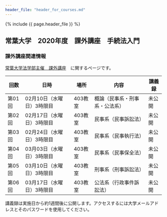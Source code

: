 ```yaml
---
header_file: "header_for_courses.md"
---
```


{% include {{ page.header_file }}  %}

## 常葉大学　2020年度　課外講座　手続法入門

### 課外講座関連情報

[常葉大学法学部主催　課外講座](https://sites.google.com/view/tokoha-law-courses-for-tests/)　に関するページです。


|回数|日時|場所|内容|講義録|
|--|--|--|--|--|
|第01回|02月10日（水曜日）3時限目|403教室|概論（民事系・刑事系・公法系）|未公開|
|第02回|02月17日（水曜日）3時限目|403教室|民事系（民事訴訟法）|未公開|
|第03回|02月24日（水曜日）3時限目|403教室|民事系（民事執行法）|未公開|
|第04回|03月03日（水曜日）3時限目|403教室|民事系（民事保全法）|未公開|
|第05回|03月10日（水曜日）3時限目|403教室|刑事系（刑事訴訟法）|未公開|
|第06回|03月17日（水曜日）3時限目|403教室|公法系（行政事件訴訟法）|未公開|

講義録は実施日から約1週間後に公開します。アクセスするには大学メールアドレスとそのパスワードを使用してください。
